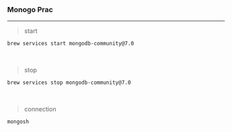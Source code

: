 ### Monogo Prac

<hr>

> start

```bash
brew services start mongodb-community@7.0
```

<br>

> stop

```bash
brew services stop mongodb-community@7.0
```

<br>

>connection

```bash
mongosh 
```
